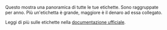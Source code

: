 Questo mostra una panoramica di tutte le tue etichette. Sono raggruppate per anno. Più un'etichetta è grande, maggiore è il denaro ad essa collegato.

Leggi di più sulle etichette nella [documentazione ufficiale](https://firefly-iii.readthedocs.io/en/latest/concepts/tags.html).